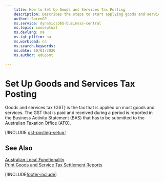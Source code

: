 ```yaml
---
    title: How to Set Up Goods and Services Tax Posting
    description: Describes the steps to start applying goods and services tax (GST) to goods and services.
    author: SorenGP
    ms.service: dynamics365-business-central
    ms.topic: conceptual
    ms.devlang: na
    ms.tgt_pltfrm: na
    ms.workload: na
    ms.search.keywords:
    ms.date: 10/01/2020
    ms.author: edupont

---
```

# Set Up Goods and Services Tax Posting
Goods and services tax (GST) is the tax that is applied on most goods and services. The GST that is paid and received during a period is reported in the Business Activity Statement (BAS) that has to be submitted to the Australian Taxation Office (ATO).  

[!INCLUDE [gst-posting-setup](../includes/AUNZ/gst-posting-setup.md)]

## See Also

[Australian Local Functionality](australia-local-functionality.md)  
[Print Goods and Service Tax Settlement Reports](how-to-print-goods-and-service-tax-settlement-reports.md)  


[!INCLUDE[footer-include](../../includes/footer-banner.md)]